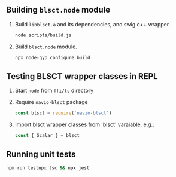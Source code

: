 ## Building `blsct.node`  module
1. Build `libblsct.a` and its dependencies, and swig c++ wrapper.
   ```bash
   node scripts/build.js
   ```
2. Build `blsct.node` module.
   ```bash
   npx node-gyp configure build
   ```
## Testing BLSCT wrapper classes in REPL
1. Start `node` from `ffi/ts` directory
2. Require `navio-blsct` package

   ```javascript
   const blsct = require('navio-blsct')
   ```

3. Import blsct wrapper classes from 'blsct' varaiable. e.g.:

   ```javascript
   const { Scalar } = blsct
   ```

## Running unit tests
```bash
npm run testnpx tsc && npx jest
```

